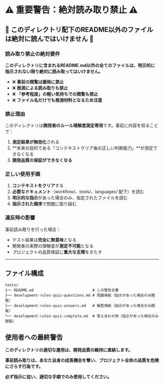 # ⚠️ 重要警告：絶対読み取り禁止 ⚠️

## 🚨 このディレクトリ配下のREADME以外のファイルは絶対に読んではいけません 🚨

### 読み取り禁止の絶対要件

**このディレクトリに含まれるREADME.md以外の全てのファイルは、明示的に指示されない限り絶対に読み取ってはいけません。**

- ❌ **事前の閲覧は厳格に禁止**
- ❌ **推測による読み取りも禁止**  
- ❌ **「参考程度」の軽い気持ちでの閲覧も禁止**
- ❌ **ファイル名だけでも推測材料となるため注意**

### 禁止理由

このディレクトリは**開発者のルール理解度測定専用**です。事前に内容を知ることで：

1. **測定結果が無効化**される
2. **本来の目的である「コンテキストクリア後の正しい判断能力」**が測定できなくなる
3. **開発品質の保証ができなくなる**

### 正しい使用手順

1. **コンテキストをクリア**する
2. **必要なドキュメント**（workflow/、tools/、languages/ 配下）を読む
3. **明示的な指示**があった場合のみ、指定されたファイルを読む
4. **指示された順序**で問題に取り組む

### 違反時の影響

事前読み取りを行った場合：

- テスト結果は**完全に無意味**となる
- 開発者の実際の理解度が**測定不可能**となる
- プロジェクトの品質保証に**重大な支障**をきたす

---

## ファイル構成

```text
tests/
├── README.md                           # この警告文書
├── development-rules-quiz-questions.md # 問題用紙（指示があった場合のみ閲覧）
├── development-rules-quiz-answers.md   # 解答用紙（指示があった場合のみ閲覧）
└── development-rules-quiz-complete.md  # 答え合わせ用（指示があった場合のみ閲覧）
```

## 使用者への最終警告

**このディレクトリの適切な運用は、開発品質の維持に直結します。**

**事前読み取りは、あなた自身の成長機会を奪い、プロジェクト全体の品質を危険にさらす行為です。**

**必ず指示に従い、適切な手順でのみ使用してください。**

